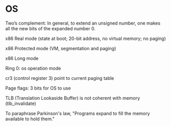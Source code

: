 # OS
Two’s complement: In general, to extend an unsigned number, one makes all the
new bits of the expanded number 0.

x86 Real mode (state at boot; 20-bit address, no virtual memory; no paging)

x86 Protected mode (VM, segmentation and paging)

x86 Long mode

Ring 0: os operation mode

cr3 (control register 3) point to current paging table

Page flags: 3 bits for OS to use

TLB (Translation Lookaside Buffer) is not coherent with memory (tlb_invalidate)

To paraphrase Parkinson's law, "Programs expand to fill the memory available to
hold them."
